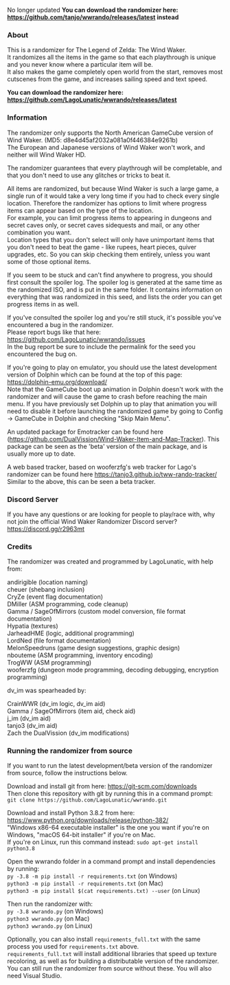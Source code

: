 No longer updated
**You can download the randomizer here: https://github.com/tanjo/wwrando/releases/latest instead** 

### About  

This is a randomizer for The Legend of Zelda: The Wind Waker.  
It randomizes all the items in the game so that each playthrough is unique and you never know where a particular item will be.  
It also makes the game completely open world from the start, removes most cutscenes from the game, and increases sailing speed and text speed.  

**You can download the randomizer here: https://github.com/LagoLunatic/wwrando/releases/latest**  

### Information  

The randomizer only supports the North American GameCube version of Wind Waker. (MD5: d8e4d45af2032a081a0f446384e9261b)  
The European and Japanese versions of Wind Waker won't work, and neither will Wind Waker HD.  

The randomizer guarantees that every playthrough will be completable, and that you don't need to use any glitches or tricks to beat it.  

All items are randomized, but because Wind Waker is such a large game, a single run of it would take a very long time if you had to check every single location. Therefore the randomizer has options to limit where progress items can appear based on the type of the location.  
For example, you can limit progress items to appearing in dungeons and secret caves only, or secret caves sidequests and mail, or any other combination you want.  
Location types that you don't select will only have unimportant items that you don't need to beat the game - like rupees, heart pieces, quiver upgrades, etc. So you can skip checking them entirely, unless you want some of those optional items.  

If you seem to be stuck and can't find anywhere to progress, you should first consult the spoiler log. The spoiler log is generated at the same time as the randomized ISO, and is put in the same folder. It contains information on everything that was randomized in this seed, and lists the order you can get progress items in as well.  

If you've consulted the spoiler log and you're still stuck, it's possible you've encountered a bug in the randomizer.  
Please report bugs like that here: https://github.com/LagoLunatic/wwrando/issues  
In the bug report be sure to include the permalink for the seed you encountered the bug on.  

If you're going to play on emulator, you should use the latest development version of Dolphin which can be found at the top of this page: https://dolphin-emu.org/download/  
Note that the GameCube boot up animation in Dolphin doesn't work with the randomizer and will cause the game to crash before reaching the main menu. If you have previously set Dolphin up to play that animation you will need to disable it before launching the randomized game by going to Config -> GameCube in Dolphin and checking "Skip Main Menu".  

An updated package for Emotracker can be found here (https://github.com/DualVission/Wind-Waker-Item-and-Map-Tracker). This package can be seen as the 'beta' version of the main package, and is usually more up to date.  

A web based tracker, based on wooferzfg's web tracker for Lago's randomizer can be found here https://tanjo3.github.io/tww-rando-tracker/ Similar to the above, this can be seen a beta tracker.

### Discord Server  

If you have any questions or are looking for people to play/race with, why not join the official Wind Waker Randomizer Discord server?  
https://discord.gg/r2963mt  

### Credits  

The randomizer was created and programmed by LagoLunatic, with help from:  

andirigible                                                                     (location naming)  
cheuer                                                                          (shebang inclusion)  
CryZe                                                                           (event flag documentation)  
DMiller                                                                         (ASM programming, code cleanup)  
Gamma / SageOfMirrors                                                           (custom model conversion, file format documentation)  
Hypatia                                                                         (textures)  
JarheadHME                                                                      (logic, additional programming)  
LordNed                                                                         (file format documentation)  
MelonSpeedruns                                                                  (game design suggestions, graphic design)  
nbouteme                                                                        (ASM programming, inventory encoding)  
TrogWW                                                                          (ASM programming)  
wooferzfg                                                                       (dungeon mode programming, decoding debugging, encryption programming)  


dv_im was spearheaded by:  

CrainWWR                                                                        (dv_im logic, dv_im aid)  
Gamma / SageOfMirrors                                                           (item aid, check aid)  
j_im                                                                            (dv_im aid)  
tanjo3                                                                          (dv_im aid)  
Zach the DualVission                                                            (dv_im modifications)  

### Running the randomizer from source  

If you want to run the latest development/beta version of the randomizer from source, follow the instructions below.  

Download and install git from here: https://git-scm.com/downloads  
Then clone this repository with git by running this in a command prompt:  
`git clone https://github.com/LagoLunatic/wwrando.git`  

Download and install Python 3.8.2 from here: https://www.python.org/downloads/release/python-382/  
"Windows x86-64 executable installer" is the one you want if you're on Windows, "macOS 64-bit installer" if you're on Mac.  
If you're on Linux, run this command instead: `sudo apt-get install python3.8`  

Open the wwrando folder in a command prompt and install dependencies by running:  
`py -3.8 -m pip install -r requirements.txt` (on Windows)  
`python3 -m pip install -r requirements.txt` (on Mac)  
`python3 -m pip install $(cat requirements.txt) --user` (on Linux)  

Then run the randomizer with:  
`py -3.8 wwrando.py` (on Windows)  
`python3 wwrando.py` (on Mac)  
`python3 wwrando.py` (on Linux)  

Optionally, you can also install `requirements_full.txt` with the same process you used for `requirements.txt` above.  
`requirements_full.txt` will install additional libraries that speed up texture recoloring, as well as for building a distributable version of the randomizer. You can still run the randomizer from source without these. You will also need Visual Studio.  
